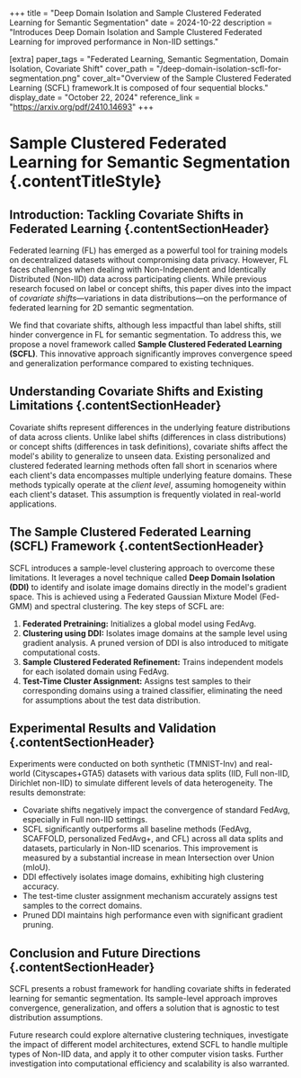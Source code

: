 +++
title = "Deep Domain Isolation and Sample Clustered Federated Learning for Semantic Segmentation"
date = 2024-10-22
description = "Introduces Deep Domain Isolation and Sample Clustered Federated Learning for improved performance in Non-IID settings."

[extra]
paper_tags = "Federated Learning, Semantic Segmentation, Domain Isolation, Covariate Shift"
cover_path = "/deep-domain-isolation-scfl-for-segmentation.png"
cover_alt="Overview of the Sample Clustered Federated Learning (SCFL) framework.It is composed of four sequential blocks."
display_date = "October 22, 2024"
reference_link = "https://arxiv.org/pdf/2410.14693"
+++

# Sample Clustered Federated Learning for Semantic Segmentation {.contentTitleStyle}

## Introduction: Tackling Covariate Shifts in Federated Learning {.contentSectionHeader}

Federated learning (FL) has emerged as a powerful tool for training models on decentralized datasets without compromising data privacy. However, FL faces challenges when dealing with Non-Independent and Identically Distributed (Non-IID) data across participating clients. While previous research focused on label or concept shifts, this paper dives into the impact of *covariate shifts*—variations in data distributions—on the performance of federated learning for 2D semantic segmentation.

We find that covariate shifts, although less impactful than label shifts, still hinder convergence in FL for semantic segmentation.  To address this, we propose a novel framework called **Sample Clustered Federated Learning (SCFL)**. This innovative approach significantly improves convergence speed and generalization performance compared to existing techniques.

## Understanding Covariate Shifts and Existing Limitations {.contentSectionHeader}

Covariate shifts represent differences in the underlying feature distributions of data across clients. Unlike label shifts (differences in class distributions) or concept shifts (differences in task definitions), covariate shifts affect the model's ability to generalize to unseen data.  Existing personalized and clustered federated learning methods often fall short in scenarios where each client's data encompasses multiple underlying feature domains. These methods typically operate at the *client level*, assuming homogeneity within each client's dataset. This assumption is frequently violated in real-world applications.

## The Sample Clustered Federated Learning (SCFL) Framework {.contentSectionHeader}

SCFL introduces a sample-level clustering approach to overcome these limitations.  It leverages a novel technique called **Deep Domain Isolation (DDI)** to identify and isolate image domains directly in the model's gradient space. This is achieved using a Federated Gaussian Mixture Model (Fed-GMM) and spectral clustering.  The key steps of SCFL are:

1.  **Federated Pretraining:**  Initializes a global model using FedAvg.
2.  **Clustering using DDI:** Isolates image domains at the sample level using gradient analysis. A pruned version of DDI is also introduced to mitigate computational costs.
3.  **Sample Clustered Federated Refinement:** Trains independent models for each isolated domain using FedAvg.
4.  **Test-Time Cluster Assignment:** Assigns test samples to their corresponding domains using a trained classifier, eliminating the need for assumptions about the test data distribution.

## Experimental Results and Validation {.contentSectionHeader}

Experiments were conducted on both synthetic (TMNIST-Inv) and real-world (Cityscapes+GTA5) datasets with various data splits (IID, Full non-IID, Dirichlet non-IID) to simulate different levels of data heterogeneity.  The results demonstrate:

*   Covariate shifts negatively impact the convergence of standard FedAvg, especially in Full non-IID settings.
*   SCFL significantly outperforms all baseline methods (FedAvg, SCAFFOLD, personalized FedAvg+, and CFL) across all data splits and datasets, particularly in Non-IID scenarios.  This improvement is measured by a substantial increase in mean Intersection over Union (mIoU).
*   DDI effectively isolates image domains, exhibiting high clustering accuracy.
*   The test-time cluster assignment mechanism accurately assigns test samples to the correct domains.
*   Pruned DDI maintains high performance even with significant gradient pruning.

## Conclusion and Future Directions {.contentSectionHeader}

SCFL presents a robust framework for handling covariate shifts in federated learning for semantic segmentation. Its sample-level approach improves convergence, generalization, and offers a solution that is agnostic to test distribution assumptions.

Future research could explore alternative clustering techniques, investigate the impact of different model architectures, extend SCFL to handle multiple types of Non-IID data, and apply it to other computer vision tasks.  Further investigation into computational efficiency and scalability is also warranted.




